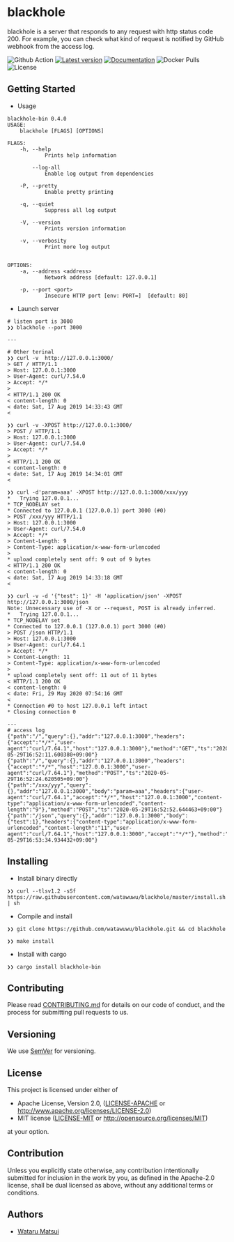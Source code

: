 # blackhole

blackhole is a server that responds to any request with http status code 200.
For example, you can check what kind of request is notified by GitHub webhook from the access log.

![Github Action](https://github.com/watawuwu/blackhole/workflows/Test/badge.svg?branch=master)
[![Latest version](https://img.shields.io/crates/v/blackhole-bin.svg)](https://crates.io/crates/blackhole-bin)
[![Documentation](https://docs.rs/blackhole-bin/badge.svg)](https://docs.rs/crate/blackhole-bin)
![Docker Pulls](https://img.shields.io/docker/pulls/watawuwu/blackhole)
![License](https://img.shields.io/crates/l/blackhole-bin.svg)


## Getting Started

- Usage

```
blackhole-bin 0.4.0
USAGE:
    blackhole [FLAGS] [OPTIONS]

FLAGS:
    -h, --help
            Prints help information

        --log-all
            Enable log output from dependencies

    -P, --pretty
            Enable pretty printing

    -q, --quiet
            Suppress all log output

    -V, --version
            Prints version information

    -v, --verbosity
            Print more log output


OPTIONS:
    -a, --address <address>
            Network address [default: 127.0.0.1]

    -p, --port <port>
            Insecure HTTP port [env: PORT=]  [default: 80]

```

- Launch server

```
# listen port is 3000
❯❯ blackhole --port 3000

---

# Other terinal
❯❯ curl -v  http://127.0.0.1:3000/
> GET / HTTP/1.1
> Host: 127.0.0.1:3000
> User-Agent: curl/7.54.0
> Accept: */*
>
< HTTP/1.1 200 OK
< content-length: 0
< date: Sat, 17 Aug 2019 14:33:43 GMT
<

❯❯ curl -v -XPOST http://127.0.0.1:3000/
> POST / HTTP/1.1
> Host: 127.0.0.1:3000
> User-Agent: curl/7.54.0
> Accept: */*
>
< HTTP/1.1 200 OK
< content-length: 0
< date: Sat, 17 Aug 2019 14:34:01 GMT
<

❯❯ curl -d'param=aaa' -XPOST http://127.0.0.1:3000/xxx/yyy
*   Trying 127.0.0.1...
* TCP_NODELAY set
* Connected to 127.0.0.1 (127.0.0.1) port 3000 (#0)
> POST /xxx/yyy HTTP/1.1
> Host: 127.0.0.1:3000
> User-Agent: curl/7.54.0
> Accept: */*
> Content-Length: 9
> Content-Type: application/x-www-form-urlencoded
>
* upload completely sent off: 9 out of 9 bytes
< HTTP/1.1 200 OK
< content-length: 0
< date: Sat, 17 Aug 2019 14:33:18 GMT
<

❯❯ curl -v -d '{"test": 1}' -H 'application/json' -XPOST http://127.0.0.1:3000/json
Note: Unnecessary use of -X or --request, POST is already inferred.
*   Trying 127.0.0.1...
* TCP_NODELAY set
* Connected to 127.0.0.1 (127.0.0.1) port 3000 (#0)
> POST /json HTTP/1.1
> Host: 127.0.0.1:3000
> User-Agent: curl/7.64.1
> Accept: */*
> Content-Length: 11
> Content-Type: application/x-www-form-urlencoded
>
* upload completely sent off: 11 out of 11 bytes
< HTTP/1.1 200 OK
< content-length: 0
< date: Fri, 29 May 2020 07:54:16 GMT
<
* Connection #0 to host 127.0.0.1 left intact
* Closing connection 0

---
# access log
{"path":"/","query":{},"addr":"127.0.0.1:3000","headers":{"accept":"*/*","user-agent":"curl/7.64.1","host":"127.0.0.1:3000"},"method":"GET","ts":"2020-05-29T16:52:11.600380+09:00"}
{"path":"/","query":{},"addr":"127.0.0.1:3000","headers":{"accept":"*/*","host":"127.0.0.1:3000","user-agent":"curl/7.64.1"},"method":"POST","ts":"2020-05-29T16:52:24.620505+09:00"}
{"path":"/xxx/yyy","query":{},"addr":"127.0.0.1:3000","body":"param=aaa","headers":{"user-agent":"curl/7.64.1","accept":"*/*","host":"127.0.0.1:3000","content-type":"application/x-www-form-urlencoded","content-length":"9"},"method":"POST","ts":"2020-05-29T16:52:52.644463+09:00"}
{"path":"/json","query":{},"addr":"127.0.0.1:3000","body":{"test":1},"headers":{"content-type":"application/x-www-form-urlencoded","content-length":"11","user-agent":"curl/7.64.1","host":"127.0.0.1:3000","accept":"*/*"},"method":"POST","ts":"2020-05-29T16:53:34.934432+09:00"}
```

## Installing

- Install binary directly

```
❯❯ curl --tlsv1.2 -sSf https://raw.githubusercontent.com/watawuwu/blackhole/master/install.sh | sh
```

- Compile and install

```
❯❯ git clone https://github.com/watawuwu/blackhole.git && cd blackhole

❯❯ make install
```

- Install with cargo

```
❯❯ cargo install blackhole-bin
```

## Contributing

Please read [CONTRIBUTING.md](https://gist.github.com/PurpleBooth/b24679402957c63ec426) for details on our code of conduct, and the process for submitting pull requests to us.

## Versioning

We use [SemVer](http://semver.org/) for versioning.

## License
This project is licensed under either of

- Apache License, Version 2.0, ([LICENSE-APACHE](LICENSE-APACHE) or http://www.apache.org/licenses/LICENSE-2.0)
- MIT license ([LICENSE-MIT](LICENSE-MIT) or http://opensource.org/licenses/MIT)

at your option.

## Contribution

Unless you explicitly state otherwise, any contribution intentionally submitted for inclusion in the work by you, as defined in the Apache-2.0 license, shall be dual licensed as above, without any additional terms or conditions.

## Authors

* [Wataru Matsui](watawuwu@3bi.tech)
